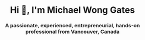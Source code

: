 <h1 align="center">Hi 👋, I'm Michael Wong Gates</h1>
<h3 align="center">A passionate, experienced, entrepreneurial, hands-on professional from Vancouver, Canada</h3>
